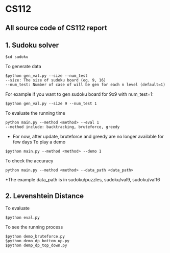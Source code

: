 # CS112
## All source code of CS112 report

## 1. Sudoku solver
```
$cd sudoku
```
To generate data
```
$python gen_val.py --size --num_test
--size: The size of sudoku board (eg. 9, 16)
--num_test: Number of case of will be gen for each n level (default=1)
```
For example if you want to gen sudoku board for 9x9 with num_test=1:
```
$python gen_val.py --size 9 --num_test 1
```
To evaluate the running time
```
python main.py --method <method> --eval 1
--method include: backtracking, bruteforce, greedy
```
* For now, after update, bruteforce and greedy are no longer available for few days
To play a demo
```
$python main.py --method <method> --demo 1
```
To check the accuracy
```
python main.py --method <method> --data_path <data_path>
```
*The example data_path is in sudoku/puzzles, sudoku/val9, sudoku/val16

## 2. Levenshtein Distance
To evaluate
```
$python eval.py
```
To see the running process
```
$python demo_bruteforce.py
$python demo_dp_bottom_up.py
$python demp_dp_top_down.py
```

